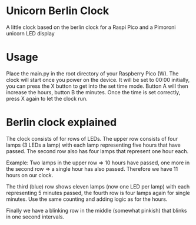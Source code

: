 # Unicorn Berlin Clock
A little clock based on the berlin clock for a Raspi Pico and a Pimoroni unicorn LED display

# Usage
Place the main.py in the root directory of your Raspberry Pico (W). The clock will start once you power on the device.
It will be set to 00:00 initially, you can press the X button to get into the set time mode. Button A will then increase the hours,
button B the minutes. Once the time is set correctly, press X again to let the clock run.

# Berlin clock explained

The clock consists of for rows of LEDs. The upper row consists of four lamps (3 LEDs a lamp) with each lamp representing five hours that
have passed. The second row also has four lamps that represent one hour each. 

Example: Two lamps in the upper row => 10 hours have passed, one more in the second row => a single hour has also passed. Therefore we 
have 11 hours on our clock.

The third (blue) row shows eleven lamps (now one LED per lamp) with each representing 5 minutes passed, the fourth row  is four lamps again
for single minutes. Use the same counting and adding logic as for the hours.

Finally we have a blinking row in the middle (somewhat pinkish) that blinks in one second intervals.
